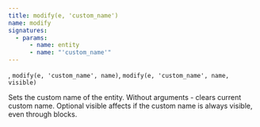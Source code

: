 ```yaml
---
title: modify(e, 'custom_name')
name: modify
signatures:
  - params:
      - name: entity
      - name: "'custom_name'"
---
```


, `modify(e, 'custom_name', name)`, `modify(e, 'custom_name', name, visible)`

Sets the custom name of the entity. Without arguments - clears current custom
name. Optional visible affects if the custom name is always visible, even
through blocks.

